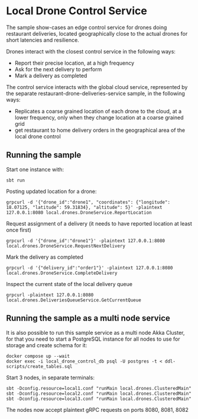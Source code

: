 # Local Drone Control Service

The sample show-cases an edge control service for drones doing restaurant deliveries,
located geographically close to the actual drones for short latencies and resilience. 

Drones interact with the closest control service in the following ways:

 * Report their precise location, at a high frequency
 * Ask for the next delivery to perform
 * Mark a delivery as completed

The control service interacts with the global cloud service, represented by the separate 
restaurant-drone-deliveries-service sample, in the following ways:

 * Replicates a coarse grained location of each drone to the cloud, at a lower frequency, 
   only when they change location at a coarse grained grid
 * get restaurant to home delivery orders in the geographical area of the local drone control 

## Running the sample

Start one instance with:

```shell
sbt run
```

Posting updated location for a drone:

```shell
grpcurl -d '{"drone_id":"drone1", "coordinates": {"longitude": 18.07125, "latitude": 59.31834}, "altitude": 5}' -plaintext 127.0.0.1:8080 local.drones.DroneService.ReportLocation
```

Request assignment of a delivery (it needs to have reported location at least once first)

```shell
grpcurl -d '{"drone_id":"drone1"}' -plaintext 127.0.0.1:8080 local.drones.DroneService.RequestNextDelivery
```

Mark the delivery as completed
```shell
grpcurl -d '{"delivery_id":"order1"}' -plaintext 127.0.0.1:8080 local.drones.DroneService.CompleteDelivery
```

Inspect the current state of the local delivery queue

```shell
grpcurl -plaintext 127.0.0.1:8080 local.drones.DeliveriesQueueService.GetCurrentQueue
```

## Running the sample as a multi node service

It is also possible to run this sample service as a multi node Akka Cluster, for that you need to start a PostgreSQL
instance for all nodes to use for storage and create schema for it:

```shell
docker compose up --wait
docker exec -i local_drone_control_db psql -U postgres -t < ddl-scripts/create_tables.sql
```

Start 3 nodes, in separate terminals:

```shell
sbt -Dconfig.resource=local1.conf "runMain local.drones.ClusteredMain"
sbt -Dconfig.resource=local2.conf "runMain local.drones.ClusteredMain"
sbt -Dconfig.resource=local3.conf "runMain local.drones.ClusteredMain"
```

The nodes now accept plaintext gRPC requests on ports 8080, 8081, 8082 